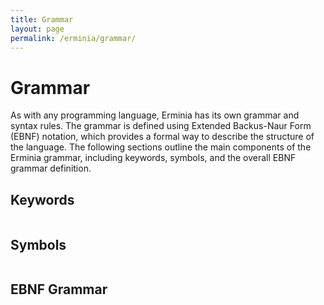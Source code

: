 ```yaml
---
title: Grammar
layout: page
permalink: /erminia/grammar/
---
```


# Grammar

As with any programming language, Erminia has its own grammar and syntax rules.
The grammar is defined using Extended Backus-Naur Form (EBNF) notation, which provides
a formal way to describe the structure of the language. The following sections outline
the main components of the Erminia grammar, including keywords, symbols, and the overall
EBNF grammar definition.

## Keywords

```
```

## Symbols

```
```

## EBNF Grammar

```
```
